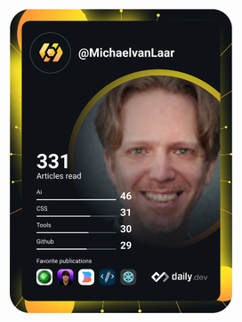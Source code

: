 <p align="center"><a href="https://app.daily.dev/DailyDevTips"><img src="https://github.com/MichaelvanLaar/MichaelvanLaar/blob/main/devcard.svg" width="400" alt="Michael van Laar’s Dev Card"/></a></p>
